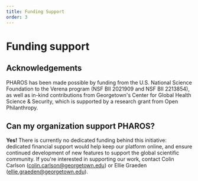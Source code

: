 ```yaml
---
title: Funding Support
order: 3
---
```


# Funding support 

## Acknowledgements

PHAROS has been made possible by funding from the U.S. National Science Foundation to the Verena program (NSF BII 2021909 and NSF BII 2213854), as well as in-kind contributions from Georgetown's Center for Global Health Science & Security, which is supported by a research grant from Open Philanthropy.

## Can my organization support PHAROS?

**Yes!** 
There is currently no dedicated funding behind this initiative: dedicated financial support would help keep our platform online, and ensure continued development of new features to support the global scientific community. If you're interested in supporting our work, contact Colin Carlson (colin.carlson@georgetown.edu) or Ellie Graeden (ellie.graeden@georgetown.edu).